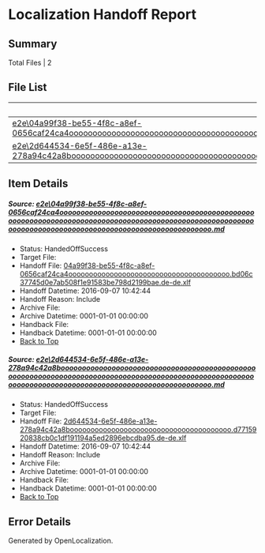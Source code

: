 # <a name='report-top'></a> Localization Handoff Report

## Summary
 Total Files | 2

## File List
 Source File | Status | Details 
 ----------- | ------ | ------- 
 [e2e\04a99f38-be55-4f8c-a8ef-0656caf24ca4oooooooooooooooooooooooooooooooooooooooooooooooooooooooooooooooooooooooooooooooooooooooooooooooooooooooooooooooooooooooooooooooooooooooooooooooooooooooo.md](https://github.com/OpenLocalizationTestOrg/ol-test0/blob/41ceeda6a8af20466a6a54d1e4fd463e6d91f396/e2e/04a99f38-be55-4f8c-a8ef-0656caf24ca4oooooooooooooooooooooooooooooooooooooooooooooooooooooooooooooooooooooooooooooooooooooooooooooooooooooooooooooooooooooooooooooooooooooooooooooooooooooooo.md) | HandedOffSuccess | [Details](#2670095c26e3ed9b8c61fd7c183169b811f691a31)
 [e2e\2d644534-6e5f-486e-a13e-278a94c42a8boooooooooooooooooooooooooooooooooooooooooooooooooooooooooooooooooooooooooooooooooooooooooooooooooooooooooooooooooooooooooooooooooooooooooooooooooooooooo.md](https://github.com/OpenLocalizationTestOrg/ol-test0/blob/c17c59b2f695caa19bf8474e1fda63270ceda496/e2e/2d644534-6e5f-486e-a13e-278a94c42a8boooooooooooooooooooooooooooooooooooooooooooooooooooooooooooooooooooooooooooooooooooooooooooooooooooooooooooooooooooooooooooooooooooooooooooooooooooooooo.md) | HandedOffSuccess | [Details](#c2ba69f8b2afb18a018cb07395fbb3a79f814d542)

## Item Details
##### <a name='2670095c26e3ed9b8c61fd7c183169b811f691a31'></a> Source: [e2e\04a99f38-be55-4f8c-a8ef-0656caf24ca4oooooooooooooooooooooooooooooooooooooooooooooooooooooooooooooooooooooooooooooooooooooooooooooooooooooooooooooooooooooooooooooooooooooooooooooooooooooooo.md](https://github.com/OpenLocalizationTestOrg/ol-test0/blob/41ceeda6a8af20466a6a54d1e4fd463e6d91f396/e2e/04a99f38-be55-4f8c-a8ef-0656caf24ca4oooooooooooooooooooooooooooooooooooooooooooooooooooooooooooooooooooooooooooooooooooooooooooooooooooooooooooooooooooooooooooooooooooooooooooooooooooooooo.md)
* Status: HandedOffSuccess
* Target File: 
* Handoff File: [04a99f38-be55-4f8c-a8ef-0656caf24ca4ooooooooooooooooooooooooooooooooooooooo.bd06c37745d0e7ab508f1e91583be798d2199bae.de-de.xlf](https://github.com/OpenLocalizationTestOrg/ol-test0-handoff/blob/bc3588171a43f9303c25b183c32686d4d8068e1e/ol-handoff/OpenLocalizationTestOrg/ol-test0-dede/yuwzho/ht/04a99f38-be55-4f8c-a8ef-0656caf24ca4ooooooooooooooooooooooooooooooooooooooo.bd06c37745d0e7ab508f1e91583be798d2199bae.de-de.xlf)
* Handoff Datetime: 2016-09-07 10:42:44
* Handoff Reason: Include
* Archive File: 
* Archive Datetime: 0001-01-01 00:00:00
* Handback File: 
* Handback Datetime: 0001-01-01 00:00:00
* [Back to Top](#report-top)

##### <a name='c2ba69f8b2afb18a018cb07395fbb3a79f814d542'></a> Source: [e2e\2d644534-6e5f-486e-a13e-278a94c42a8boooooooooooooooooooooooooooooooooooooooooooooooooooooooooooooooooooooooooooooooooooooooooooooooooooooooooooooooooooooooooooooooooooooooooooooooooooooooo.md](https://github.com/OpenLocalizationTestOrg/ol-test0/blob/c17c59b2f695caa19bf8474e1fda63270ceda496/e2e/2d644534-6e5f-486e-a13e-278a94c42a8boooooooooooooooooooooooooooooooooooooooooooooooooooooooooooooooooooooooooooooooooooooooooooooooooooooooooooooooooooooooooooooooooooooooooooooooooooooooo.md)
* Status: HandedOffSuccess
* Target File: 
* Handoff File: [2d644534-6e5f-486e-a13e-278a94c42a8booooooooooooooooooooooooooooooooooooooo.d7715920838cb0c1df191194a5ed2896ebcdba95.de-de.xlf](https://github.com/OpenLocalizationTestOrg/ol-test0-handoff/blob/bc3588171a43f9303c25b183c32686d4d8068e1e/ol-handoff/OpenLocalizationTestOrg/ol-test0-dede/yuwzho/ht/2d644534-6e5f-486e-a13e-278a94c42a8booooooooooooooooooooooooooooooooooooooo.d7715920838cb0c1df191194a5ed2896ebcdba95.de-de.xlf)
* Handoff Datetime: 2016-09-07 10:42:44
* Handoff Reason: Include
* Archive File: 
* Archive Datetime: 0001-01-01 00:00:00
* Handback File: 
* Handback Datetime: 0001-01-01 00:00:00
* [Back to Top](#report-top)


## Error Details

Generated by OpenLocalization.
